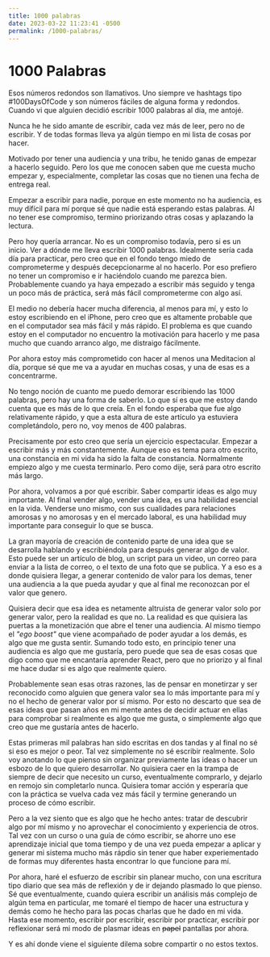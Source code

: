 ```yaml
---
title: 1000 palabras
date: 2023-03-22 11:23:41 -0500
permalink: /1000-palabras/
---
```

# 1000 Palabras

Esos números redondos son llamativos. Uno siempre ve hashtags tipo #100DaysOfCode y son números fáciles de alguna forma y redondos. Cuando vi que alguien decidió escribir 1000 palabras al día, me antojé.

Nunca he he sido amante de escribir, cada vez más de leer, pero no de escribir. Y de todas formas lleva ya algún tiempo en mi lista de cosas por hacer. 

Motivado por tener una audiencia y una tribu, he tenido ganas de empezar a hacerlo seguido. Pero los que me conocen saben que me cuesta mucho empezar y, especialmente, completar las cosas que no tienen una fecha de entrega real. 

Empezar a escribir para nadie, porque en este momento no ha audiencia, es muy difícil para mí porque sé que nadie está esperando estas palabras. Al no tener ese compromiso, termino priorizando otras cosas y aplazando la lectura.

Pero hoy quería arrancar. No es un compromiso todavía, pero si es un inicio. Ver a dónde me lleva escribir 1000 palabras. Idealmente sería cada día para practicar, pero creo que en el fondo tengo miedo de comprometerme y después decepcionarme al no hacerlo. Por eso prefiero no tener un compromiso e ir haciéndolo cuando me parezca bien. Probablemente cuando ya haya empezado a escribir más seguido y tenga un poco más de práctica, será más fácil comprometerme con algo así. 

El medio no debería hacer mucha diferencia, al menos para mí, y esto lo estoy escribiendo en el iPhone, pero creo que es altamente probable que en el computador sea más fácil y más rápido. El problema es que cuando estoy en el computador no encuentro la motivación para hacerlo y me pasa mucho que cuando arranco algo, me distraigo fácilmente.

Por ahora estoy más comprometido con hacer al menos una Meditacion al día, porque sé que me va a ayudar en muchas cosas, y una de esas es a concentrarme.

No tengo noción de cuanto me puedo demorar escribiendo las 1000 palabras, pero hay una forma de saberlo. Lo que sí es que me estoy dando cuenta que es más de lo que creía. En el fondo esperaba que fue algo relativamente rápido, y que a esta altura de este artículo ya estuviera completándolo, pero no, voy menos de 400 palabras.

Precisamente por esto creo que sería un ejercicio espectacular. Empezar a escribir más y más constantemente. Aunque eso es tema para otro escrito, una constancia en mi vida ha sido la falta de constancia. Normalmente empiezo algo y me cuesta terminarlo. Pero como dije, será para otro escrito más largo.

Por ahora, volvamos a por qué escribir. Saber compartir ideas es algo muy importante. Al final vender algo, vender una idea, es una habilidad esencial en la vida. Venderse uno mismo, con sus cualidades para relaciones amorosas y no amorosas y en el mercado laboral, es una habilidad muy importante para conseguir lo que se busca.

La gran mayoría de creación de contenido parte de una idea que se desarrolla hablando y escribiéndola para después generar algo de valor. Esto puede ser un artículo de blog, un script para un video, un correo para enviar a la lista de correo, o el texto de una foto que se publica. Y a eso es a donde quisiera llegar, a generar contenido de valor para los demas, tener una audiencia a la que pueda ayudar y que al final me reconozcan por el valor que genero. 

Quisiera decir que esa idea es netamente altruista de generar valor solo por generar valor, pero la realidad es que no. La realidad es que quisiera las puertas a la monetización que abre el tener una audiencia. Al mismo tiempo el *"ego boost"* que viene acompañado de poder ayudar a los demás, es algo que me gusta sentir. Sumando todo esto, en principio tener una audiencia es algo que me gustaría, pero puede que sea de esas cosas que digo como que me encantaría aprender React, pero que no priorizo y al final me hace dudar si es algo que realmente quiero.

Probablemente sean esas otras razones, las de pensar en monetirzar y ser reconocido como alguien que genera valor sea lo más importante para mí y no el hecho de generar valor por sí mismo. Por esto no descarto que sea de esas ideas que pasan años en mi mente antes de decidir actuar en ellas para comprobar si realmente es algo que me gusta, o simplemente algo que creo que me gustaría antes de hacerlo.

Estas primeras mil palabras han sido escritas en dos tandas y al final no sé si eso es mejor o peor. Tal vez simplemente no sé escribir realmente. Solo voy anotando lo que pienso sin organizar previamente las ideas o hacer un esbozo de lo que quiero desarrollar. No quisiera caer en la trampa de siempre de decir que necesito un curso, eventualmente comprarlo, y dejarlo en remojo sin completarlo nunca. Quisiera tomar acción y esperaría que con la práctica se vuelva cada vez más fácil y termine generando un proceso de cómo escribir.

Pero a la vez siento que es algo que he hecho antes: tratar de descubrir algo por mí mismo y no aprovechar el conocimiento y experiencia de otros. Tal vez con un curso o una guía de cómo escribir, se ahorre uno ese aprendizaje inicial que toma tiempo y de una vez pueda empezar a aplicar y generar mi sistema mucho más rápdio sin tener que haber experiementado de formas muy diferentes hasta encontrar lo que funcione para mí.

Por ahora, haré el esfuerzo de escribir sin planear mucho, con una escritura tipo diario que sea más de reflexión y de ir dejando plasmado lo que pienso. Sé que eventualmente, cuando quiera escribir un análisis más complejo de algún tema en particular, me tomaré el tiempo de hacer una estructura y demás como he hecho para las pocas charlas que he dado en mi vida. Hasta ese momento, escribir por escribir, escribir por practicar, escribir por reflexionar será mi modo de plasmar ideas en ~~papel~~ pantallas por ahora.

Y es ahí donde viene el siguiente dilema sobre compartir o no estos textos.